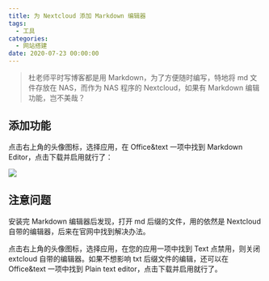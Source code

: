 ```yaml
---
title: 为 Nextcloud 添加 Markdown 编辑器
tags:
  - 工具
categories:
  - 网站搭建
date: 2020-07-23 00:00:00
---
```


> 杜老师平时写博客都是用 Markdown，为了方便随时编写，特地将 md 文件存放在 NAS，而作为 NAS 程序的 Nextcloud，如果有 Markdown 编辑功能，岂不美哉？

<!-- more -->

## 添加功能

点击右上角的头像图标，选择应用，在 Office&text 一项中找到 Markdown Editor，点击下载并启用就行了：

![](https://cdn.dusays.com/2020/07/244-1.jpg)

## 注意问题

安装完 Markdown 编辑器后发现，打开 md 后缀的文件，用的依然是 Nextcloud 自带的编辑器，后来在官网中找到解决办法。

点击右上角的头像图标，选择应用，在您的应用一项中找到 Text 点禁用，则关闭 extcloud 自带的编辑器。如果不想影响 txt 后缀文件的编辑，还可以在 Office&text 一项中找到 Plain text editor，点击下载并启用就行了。
